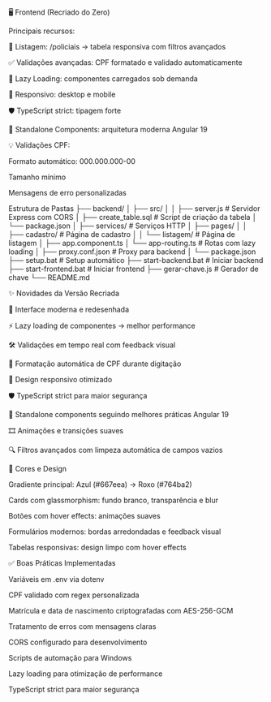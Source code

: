 🖥️ Frontend (Recriado do Zero)

Principais recursos:

📄 Listagem: /policiais → tabela responsiva com filtros avançados

✅ Validações avançadas: CPF formatado e validado automaticamente

🚀 Lazy Loading: componentes carregados sob demanda

📱 Responsivo: desktop e mobile

🛡️ TypeScript strict: tipagem forte

🧩 Standalone Components: arquitetura moderna Angular 19

💡 Validações CPF:

Formato automático: 000.000.000-00

Tamanho mínimo

Mensagens de erro personalizadas

Estrutura de Pastas
├── backend/
│   ├── src/
│   │   ├── server.js        # Servidor Express com CORS
│   ├── create_table.sql     # Script de criação da tabela
│   └── package.json
│       ├── services/        # Serviços HTTP
│       ├── pages/
│       │   ├── cadastro/    # Página de cadastro
│       │   └── listagem/    # Página de listagem
│       ├── app.component.ts
│       └── app-routing.ts   # Rotas com lazy loading
│   ├── proxy.conf.json      # Proxy para backend
│   └── package.json
├── setup.bat                # Setup automático
├── start-backend.bat        # Iniciar backend
├── start-frontend.bat       # Iniciar frontend
├── gerar-chave.js           # Gerador de chave
└── README.md

✨ Novidades da Versão Recriada

🎨 Interface moderna e redesenhada

⚡ Lazy loading de componentes → melhor performance

🛠️ Validações em tempo real com feedback visual

📝 Formatação automática de CPF durante digitação

📱 Design responsivo otimizado

🛡️ TypeScript strict para maior segurança

🧩 Standalone components seguindo melhores práticas Angular 19

🎞️ Animações e transições suaves

🔍 Filtros avançados com limpeza automática de campos vazios

🎨 Cores e Design

Gradiente principal: Azul (#667eea) → Roxo (#764ba2)

Cards com glassmorphism: fundo branco, transparência e blur

Botões com hover effects: animações suaves

Formulários modernos: bordas arredondadas e feedback visual

Tabelas responsivas: design limpo com hover effects

✅ Boas Práticas Implementadas

Variáveis em .env via dotenv

CPF validado com regex personalizada

Matrícula e data de nascimento criptografadas com AES-256-GCM

Tratamento de erros com mensagens claras

CORS configurado para desenvolvimento

Scripts de automação para Windows

Lazy loading para otimização de performance

TypeScript strict para maior segurança
